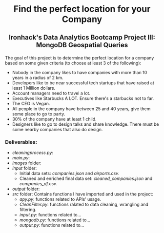 # <p align="center">Find the perfect location for your Company</p>

## <p align="center">Ironhack's Data Analytics Bootcamp Project III: MongoDB Geospatial Queries</p>

The goal of this project is to determine the perfect location for a company based on some given criteria (to choose at least 3 of the following):

* Nobody in the company likes to have companies with more than 10 years in a radius of 2 km.
* Developers like to be near successful tech startups that have raised at least 1 Million dollars.
* Account managers need to travel a lot.
* Executives like Starbucks A LOT. Ensure there's a starbucks not to far.
* The CEO is Vegan.
* All people in the company have between 25 and 40 years, give them some place to go to party.
* 30% of the company have at least 1 child.
* Designers like to go to design talks and share knowledge. There must be some nearby companies that also do design.

### Deliverables:

* *cleaningprocess.py*:
* *main.py*:
* *images* folder:
* *input* folder:
    * Initial data sets: *companies.json* and *airports.csv*.
    * Cleaned and enriched final data set: *cleaned_companies.json* and *companies_df.csv*.
* *output* folder:
* *src* folder: Contains functions I have imported and used in the project:
    * *apy.py*: functions related to APIs' usage.
    * *CleanFilter.py*: functions ralated to data cleaning, wrangling and filtering.
    * *input.py*: functions related to...
    * *mongodb.py*: functions related to...
    * *output.py*: functions related to...
